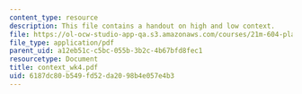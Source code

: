 ```yaml
---
content_type: resource
description: This file contains a handout on high and low context.
file: https://ol-ocw-studio-app-qa.s3.amazonaws.com/courses/21m-604-playwriting-i-spring-2005/6187dc80b549fd52da2098b4e057e4b3_context_wk4.pdf
file_type: application/pdf
parent_uid: a12eb51c-c5bc-055b-3b2c-4b67bfd8fec1
resourcetype: Document
title: context_wk4.pdf
uid: 6187dc80-b549-fd52-da20-98b4e057e4b3
---
```

